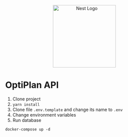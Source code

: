 <p align="center">
  <a href="http://nestjs.com/" target="blank"><img src="https://nestjs.com/img/logo-small.svg" width="200" alt="Nest Logo" /></a>
</p>

# OptiPlan API

1. Clone project
2. ```yarn install```
3. Clone file ```.env.template``` and change its name to ```.env```
4. Change environment variables
5. Run database
```
docker-compose up -d
```
